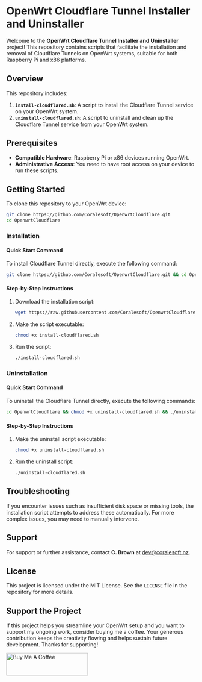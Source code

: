
# OpenWrt Cloudflare Tunnel Installer and Uninstaller

Welcome to the **OpenWrt Cloudflare Tunnel Installer and Uninstaller** project! This repository contains scripts that facilitate the installation and removal of Cloudflare Tunnels on OpenWrt systems, suitable for both Raspberry Pi and x86 platforms.

## Overview
This repository includes:
1. **`install-cloudflared.sh`**: A script to install the Cloudflare Tunnel service on your OpenWrt system.
2. **`uninstall-cloudflared.sh`**: A script to uninstall and clean up the Cloudflare Tunnel service from your OpenWrt system.

## Prerequisites
- **Compatible Hardware**: Raspberry Pi or x86 devices running OpenWrt.
- **Administrative Access**: You need to have root access on your device to run these scripts.

## Getting Started
To clone this repository to your OpenWrt device:
```bash
git clone https://github.com/Coralesoft/OpenwrtCloudflare.git
cd OpenwrtCloudflare
```

### Installation
#### Quick Start Command
To install Cloudflare Tunnel directly, execute the following command:
```bash
git clone https://github.com/Coralesoft/OpenwrtCloudflare.git && cd OpenwrtCloudflare && chmod +x install-cloudflared.sh && ./install-cloudflared.sh
```
#### Step-by-Step Instructions
1. Download the installation script:
    ```bash
    wget https://raw.githubusercontent.com/Coralesoft/OpenwrtCloudflare/main/install-cloudflared.sh
    ```
2. Make the script executable:
    ```bash
    chmod +x install-cloudflared.sh
    ```
3. Run the script:
    ```bash
    ./install-cloudflared.sh
    ```

### Uninstallation
#### Quick Start Command
To uninstall the Cloudflare Tunnel directly, execute the following commands:
```bash
cd OpenwrtCloudflare && chmod +x uninstall-cloudflared.sh && ./uninstall-cloudflared.sh
```
#### Step-by-Step Instructions
1. Make the uninstall script executable:
    ```bash
    chmod +x uninstall-cloudflared.sh
    ```
2. Run the uninstall script:
    ```bash
    ./uninstall-cloudflared.sh
    ```

## Troubleshooting
If you encounter issues such as insufficient disk space or missing tools, the installation script attempts to address these automatically. For more complex issues, you may need to manually intervene.

## Support
For support or further assistance, contact **C. Brown** at [dev@coralesoft.nz](mailto:dev@coralesoft.nz).

## License
This project is licensed under the MIT License. See the `LICENSE` file in the repository for more details.


## Support the Project

If this project helps you streamline your OpenWrt setup and you want to support my ongoing work, consider buying me a coffee. Your generous contribution keeps the creativity flowing and helps sustain future development. Thanks for supporting!

<a href="https://www.buymeacoffee.com/r6zt79njh5m" target="_blank"> <img src="https://cdn.buymeacoffee.com/buttons/v2/default-yellow.png" alt="Buy Me A Coffee" style="height: 60px !important;width: 217px !important;" > </a>
